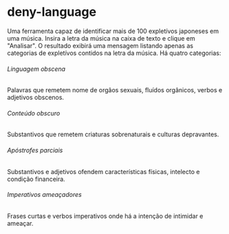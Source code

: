 # deny-language
Uma ferramenta capaz de identificar mais de 100 expletívos japoneses em uma música.
Insira a letra da música na caixa de texto e clique em "Analisar".
O resultado exibirá uma mensagem listando apenas as categorias de expletívos contidos na letra da música.
Há quatro categorias:
###### Linguagem obscena
Palavras que remetem nome de orgãos sexuais, fluídos orgânicos, verbos e adjetivos obscenos.
###### Conteúdo obscuro
Substantivos que remetem criaturas sobrenaturais e culturas depravantes.
###### Apóstrofes parciais
Substantivos e adjetivos ofendem características físicas, intelecto e condição financeira.
###### Imperativos ameaçadores
Frases curtas e verbos imperativos onde há a intenção de intimidar e ameaçar.
